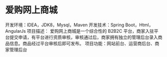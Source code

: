 # 爱购网上商城
开发环境：IDEA，JDK8，Mysql，Maven
开发技术：Spring Boot，Html，AngularJs 
项目描述： 爱购网上商城是一个综合性的 B2B2C 平台，商家入驻平台提交申请，有平台进行资质审核，审核通过后，商家拥有独立的管理后台录入商品信息。商品经过平台审核后即可发布。 
项目功能：网站前台、运营商后台、商家管理后台 
